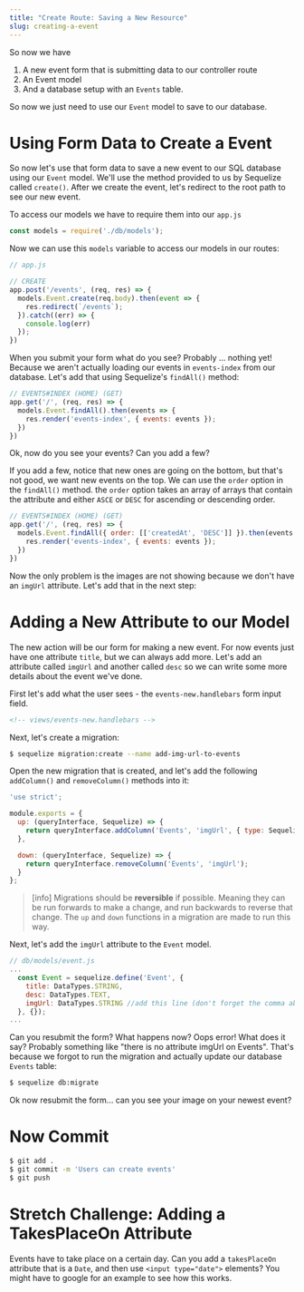 ```yaml
---
title: "Create Route: Saving a New Resource"
slug: creating-a-event
---
```


So now we have

1. A new event form that is submitting data to our controller route
1. An Event model
1. And a database setup with an `Events` table.

So now we just need to use our `Event` model to save to our database.

# Using Form Data to Create a Event

So now let's use that form data to save a new event to our SQL database using our `Event` model. We'll use the method provided to us by Sequelize called `create()`. After we create the event, let's redirect to the root path to see our new event.

To access our models we have to require them into our `app.js`

```js
const models = require('./db/models');
```

Now we can use this `models` variable to access our models in our routes:

```js
// app.js

// CREATE
app.post('/events', (req, res) => {
  models.Event.create(req.body).then(event => {
    res.redirect(`/events`);
  }).catch((err) => {
    console.log(err)
  });
})
```

When you submit your form what do you see? Probably ... nothing yet! Because we aren't actually loading our events in `events-index` from our database. Let's add that using Sequelize's `findAll()` method:

```js
// EVENTS#INDEX (HOME) (GET)
app.get('/', (req, res) => {
  models.Event.findAll().then(events => {
    res.render('events-index', { events: events });
  })
})
```

Ok, now do you see your events? Can you add a few?

If you add a few, notice that new ones are going on the bottom, but that's not good, we want new events on the top. We can use the `order` option in the `findAll()` method. the `order` option takes an array of arrays that contain the attribute and either `ASCE` or `DESC` for ascending or descending order.

```js
// EVENTS#INDEX (HOME) (GET)
app.get('/', (req, res) => {
  models.Event.findAll({ order: [['createdAt', 'DESC']] }).then(events => {
    res.render('events-index', { events: events });
  })
})
```

Now the only problem is the images are not showing because we don't have an `imgUrl` attribute. Let's add that in the next step:

# Adding a New Attribute to our Model

The new action will be our form for making a new event. For now events just have one attribute `title`, but we can always add more. Let's add an attribute called `imgUrl` and another called `desc` so we can write some more details about the event we've done.

First let's add what the user sees - the `events-new.handlebars` form input field.

```html
<!-- views/events-new.handlebars -->

```

Next, let's create a migration:

```bash
$ sequelize migration:create --name add-img-url-to-events
```

Open the new migration that is created, and let's add the following `addColumn()` and `removeColumn()` methods into it:

```js
'use strict';

module.exports = {
  up: (queryInterface, Sequelize) => {
    return queryInterface.addColumn('Events', 'imgUrl', { type: Sequelize.STRING });
  },

  down: (queryInterface, Sequelize) => {
    return queryInterface.removeColumn('Events', 'imgUrl');
  }
};

```

> [info]
> Migrations should be **reversible** if possible. Meaning they can be run forwards to make a change, and run backwards to reverse that change. The `up` and `down` functions in a migration are made to run this way.

Next, let's add the `imgUrl` attribute to the `Event` model.

```js
// db/models/event.js
...
  const Event = sequelize.define('Event', {
    title: DataTypes.STRING,
    desc: DataTypes.TEXT,
    imgUrl: DataTypes.STRING //add this line (don't forget the comma above!)
  }, {});
...
```

Can you resubmit the form? What happens now? Oops error! What does it say? Probably something like "there is no attribute imgUrl on Events". That's because we forgot to run the migration and actually update our database `Events` table:

```bash
$ sequelize db:migrate
```

Ok now resubmit the form... can you see your image on your newest event?

# Now Commit

```bash
$ git add .
$ git commit -m 'Users can create events'
$ git push
```

# Stretch Challenge: Adding a TakesPlaceOn Attribute

Events have to take place on a certain day. Can you add a `takesPlaceOn` attribute that is a `Date`, and then use `<input type="date">` elements? You might have to google for an example to see how this works.
